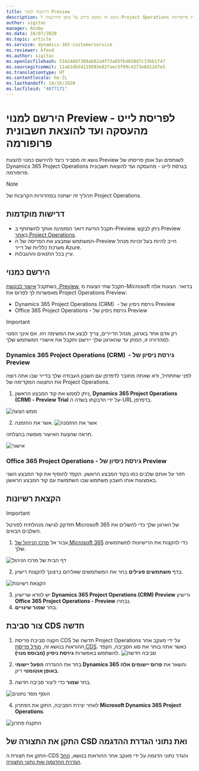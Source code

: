 ```yaml
---
title: הרשמה למנוי Preview‏
description: נושא זה מספק מידע על אופן ההרשמה ל-Project Operations ועל אופן פריסתו בגרסת לייט - מהעסקה ועד להוצאת חשבונית פרופורמה.
author: sigitac
manager: Annbe
ms.date: 10/07/2020
ms.topic: article
ms.service: dynamics-365-customerservice
ms.reviewer: kfend
ms.author: sigitac
ms.openlocfilehash: 5342466f308ab62a9f73a85fbd838d7c33bb1f47
ms.sourcegitcommit: 11a61db54119503e82faec5f99c4273e8d1247e5
ms.translationtype: HT
ms.contentlocale: he-IL
ms.lasthandoff: 10/16/2020
ms.locfileid: "4077171"
---
```

# <a name="sign-up-for-a-preview-subscription-for-lite-deployment--deal-to-proforma-invoicing"></a>הירשם למנוי Preview לפריסת לייט - מהעסקה ועד להוצאת חשבונית פרופורמה

נושא זה מסביר כיצד להירשם כמנוי להצעת Preview לשותפים ועל אופן פריסתו של Dynamics 365 Project Operations בגרסת לייט - מהעסקה ועד להוצאת חשבונית פרופורמה.

> [!NOTE]
> תהליך זה ישתנה במהדורות הקרובות של Project Operations.

## <a name="prerequisites"></a>דרישות מוקדמות

- תקבל הודעת דואר המזמינה אותך להשתתף ב-Preview. ניתן לבקש Preview ב[אתר Project Operations](https://dynamics.microsoft.com/en-us/project-operations/overview/).
- המשתמש שמבצע את הפריסה של ה-Preview חייב להיות בעל זכויות מנהל מערכת כלליות של דייר Azure.
- עיין בכל התנאים וההגבלות.

## <a name="subscribe"></a>הירשם כמנוי

כשתקבל [אישור לבקשת ‎,Preview](https://forms.office.com/FormsPro/Pages/ResponsePage.aspx?id=v4j5cvGGr0GRqy180BHbR56j8lZs0FdAvwT75_WNFyxUMkRDV1NYQU5TNjE2VjhKOVBUNVg2R0s1NC4u), תקבל שתי הצעות מ-Microsoft בדואר. הצעות אלה מאפשרות לך לפרוס את Project Operations Preview:

- Dynamics 365 Project Operations (CRM) ‎ - גירסת ניסיון של Preview
- Office 365 Project Operations - גירסת ניסיון של Preview

> [!IMPORTANT]
> רק אדם אחד בארגון, מנהל הדיירים, צריך לבצע את המשימה הזו. אם אינך המנוי למהדורה זו, המתן עד שהארגון שלך יירשם ותקבל את אישורי המשתמש שלך.

### <a name="dynamics-365-project-operations-crm---preview-trial"></a>Dynamics 365 Project Operations (CRM) ‎ - גירסת ניסיון של Preview 

לפני שתתחיל, ודא שאתה מחובר לדפדפן עם חשבון העבודה שלך בדייר שבו אתה רוצה את התצוגה המקדימה של Project Operations.

1. ניתן לממש את קוד המבצע הראשון, **Dynamics 365 Project Operations (CRM) - Preview Trial** על ידי הדבקתו בשדה ה-URL בדפדפן.

![ממש הצעה](./media/16RedeemFirstOfferNew.png)

2. אשר את ההזמנה.
![אשר את ההזמנה](./media/17ConfirmOrderNew.png)

תראה שהצעת האישור מומשה בהצלחה.

![אישור](./media/18OrderConfirmationNew.png)

### <a name="office-365-project-operations---preview-trial"></a>Office 365 Project Operations - גירסת ניסיון של Preview

חזור על אותם שלבים כמו בקוד המבצע הראשון. הקפד להוסיף את קוד המבצע השני באמצעות אותו חשבון משתמש שבו השתמשת עם קוד המבצע הראשון.

## <a name="assign-licenses"></a>הקצאת רשיונות

> [!IMPORTANT]
> תזדקק לגישה מנהלתית לפורטל Microsoft 365 של הארגון שלך כדי להשלים את השלבים הבאים.


1. עבור אל [מרכז הניהול של Microsoft 365](https://portal.office.com/) כדי להקצות את הרישיונות למשתמשים שלך.

![דף הבית של מרכז הניהול](./media/14AdminPortal.png)

2. בדף **משתמשים פעילים** בחר את המשתמשים שאליהם ברצונך להקצות רישיון.

![הקצאת רשיונות](./media/15AssignLicenses.png)

3. יש לוודא שרישיון **Dynamics 365 Project Operations (CRM) Preview** ורישיון **Office 365 Project Operations - Preview** נבחרו. 
4. בחר **שמור שינויים**.

## <a name="create-a-new-cds-environment"></a>צור סביבת CDS חדשה

1. הקצה סביבת פריסת CDS חדשה של Project Operations על ידי מעקב אחר ההוראות בנושא זה, [מודל פריסת CDS](lite-deployment.md). כאשר אתה בוחר את סוג הסביבה, הקפד להשתמש באפשרות **גירסת ניסיון (מבוסס מנוי)**.
![סביבה חדשה](./media/19CreateEnvironment.png)

2. בחר את ההגדרה **הפעל יישומי Dynamics 365** והשאר את **פרוס יישומים אלה באופן אוטומטי** ריק.  
3. בחר **שמור** כדי ליצור סביבה חדשה.

![הוסף מסד נתונים](./media/20CreateEnvironment1.png)

4. לאחר יצירת הסביבה, התקן את הפתרון **Microsoft Dynamics 365 Project Operations**. 

![התקנת פתרון](./media/21InstallSolution.png)

## <a name="install-a-cds-configuration-and-setup-demo-data"></a>התקן את התצורה של CSD ואת נתוני הגדרת ההדגמה

התקן את תצורת ה-CDS והגדר נתוני הדגמה על ידי מעקב אחר ההוראות בנושא, [החל הגדרת ההדגמה ואת נתוני התצורה](lite-apply-demo-setup-config-data.md).
